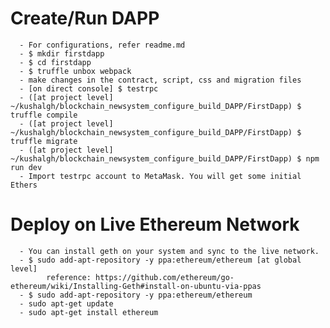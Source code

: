 # Create/Run DAPP
      - For configurations, refer readme.md
      - $ mkdir firstdapp
      - $ cd firstdapp
      - $ truffle unbox webpack
      - make changes in the contract, script, css and migration files
      - [on direct console] $ testrpc  
      - ([at project level] ~/kushalgh/blockchain_newsystem_configure_build_DAPP/FirstDapp) $ truffle compile
      - ([at project level] ~/kushalgh/blockchain_newsystem_configure_build_DAPP/FirstDapp) $ truffle migrate
      - ([at project level] ~/kushalgh/blockchain_newsystem_configure_build_DAPP/FirstDapp) $ npm run dev
      - Import testrpc account to MetaMask. You will get some initial Ethers
       
# Deploy on Live Ethereum Network
      - You can install geth on your system and sync to the live network.
      - $ sudo add-apt-repository -y ppa:ethereum/ethereum [at global level]
            reference: https://github.com/ethereum/go-ethereum/wiki/Installing-Geth#install-on-ubuntu-via-ppas
      - $ sudo add-apt-repository -y ppa:ethereum/ethereum
      - sudo apt-get update
      - sudo apt-get install ethereum